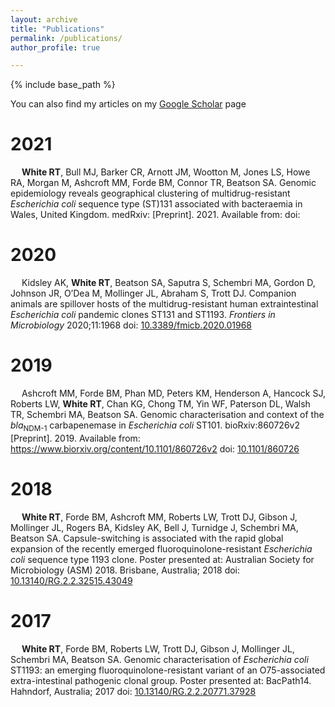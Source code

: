 ```yaml
---
layout: archive
title: "Publications"
permalink: /publications/
author_profile: true

---
```


{% include base_path %}

  You can also find my articles on my [Google Scholar](https://scholar.google.com/citations?user=NwdWAb4AAAAJ&hl=en) page
  
2021
====
&emsp; **White RT**, Bull MJ, Barker CR, Arnott JM, Wootton M, Jones LS, Howe RA, Morgan M, Ashcroft MM, Forde BM, Connor TR, Beatson SA. Genomic epidemiology reveals geographical clustering of multidrug-resistant *Escherichia coli* sequence type (ST)131 associated with bacteraemia in Wales, United Kingdom. medRxiv:<Insert> [Preprint]. 2021. Available from: <Insert> doi: <Insert>
  
2020
====
&emsp; Kidsley AK, **White RT**, Beatson SA, Saputra S, Schembri MA, Gordon D, Johnson JR, O’Dea M, Mollinger JL, Abraham S, Trott DJ. Companion animals are spillover hosts of the multidrug-resistant human extraintestinal *Escherichia coli* pandemic clones ST131 and ST1193. *Frontiers in Microbiology* 2020;11:1968 doi: [10.3389/fmicb.2020.01968](https://doi.org/10.3389/fmicb.2020.01968) 

<span class="__dimensions_badge_embed__" data-doi="10.3389/fmicb.2020.01968" data-style="small_circle" data-hide-zero-citations="true"> <span data-badge-popover="right" data-badge-type="donut" data-doi="10.3389/fmicb.2020.01968" data-hide-no-mentions="true" class="altmetric-embed"> </span>

2019
====
&emsp; Ashcroft MM, Forde BM, Phan MD, Peters KM, Henderson A, Hancock SJ, Roberts LW, **White RT**, Chan KG, Chong TM, Yin WF, Paterson DL, Walsh TR, Schembri MA, Beatson SA. Genomic characterisation and context of the *bla*<sub>NDM-1</sub> carbapenemase in *Escherichia coli* ST101. bioRxiv:860726v2 [Preprint]. 2019. Available from: https://www.biorxiv.org/content/10.1101/860726v2 doi: [10.1101/860726](https://doi.org/10.1101/860726) 

<span class="__dimensions_badge_embed__" data-doi="10.1101/860726" data-style="small_circle" data-hide-zero-citations="true"> <span data-badge-popover="right" data-badge-type="donut" data-doi="10.1101/860726" data-hide-no-mentions="true" class="altmetric-embed"> </span>
  
2018
====
&emsp; **White RT**, Forde BM, Ashcroft MM, Roberts LW, Trott DJ, Gibson J, Mollinger JL, Rogers BA, Kidsley AK, Bell J, Turnidge J, Schembri MA, Beatson SA. Capsule-switching is associated with the rapid global expansion of the recently emerged fluoroquinolone-resistant *Escherichia coli* sequence type 1193 clone. Poster presented at: Australian Society for Microbiology (ASM) 2018. Brisbane, Australia; 2018 doi: [10.13140/RG.2.2.32515.43049](http://dx.doi.org/10.13140/RG.2.2.32515.43049)

<span class="__dimensions_badge_embed__" data-doi="10.13140/RG.2.2.32515.43049" data-style="small_circle" data-hide-zero-citations="true"> <span data-badge-popover="right" data-badge-type="donut" data-doi="10.13140/RG.2.2.32515.43049" data-hide-no-mentions="true" class="altmetric-embed"> </span>
  
2017
====
&emsp; **White RT**, Forde BM, Roberts LW, Trott DJ, Gibson J, Mollinger JL, Schembri MA, Beatson SA. Genomic characterisation of *Escherichia coli* ST1193: an emerging fluoroquinolone-resistant variant of an O75-associated extra-intestinal pathogenic clonal group. Poster presented at: BacPath14. Hahndorf, Australia; 2017 doi: [10.13140/RG.2.2.20771.37928](http://dx.doi.org/10.13140/RG.2.2.20771.37928)
  
<span class="__dimensions_badge_embed__" data-doi="10.13140/RG.2.2.20771.37928" data-style="small_circle" data-hide-zero-citations="true"> <span data-badge-popover="right" data-badge-type="donut" data-doi="10.13140/RG.2.2.20771.37928" data-hide-no-mentions="true" class="altmetric-embed"> </span>
  
  
  
<script type='text/javascript' src='https://d1bxh8uas1mnw7.cloudfront.net/assets/embed.js'></script>
<script async src="https://badge.dimensions.ai/badge.js" charset="utf-8"></script>
